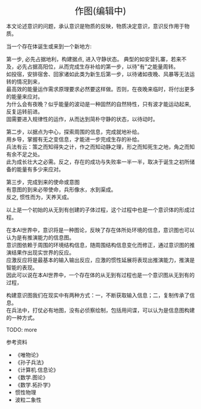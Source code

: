 <center><font size=5>作图(编辑中)</font></center>

本文论述意识的问题，承认意识是物质的反映，物质决定意识，意识反作用于物质。

当一个存在体诞生或来到一个新地方: <br/>

第一步, 必先占据地利，构建据点, 进入守静状态。
典型的如安营扎寨，若来不及，必先占据高阳位，从而完成生存补给的第一步，以待"有"之能量周转。<br/>
如投宿，安排宿舍、回家诸如此类为新生后第一步，以待诸如夜晚、风暴等无法运转的情况到来，<br/>
最高效的能量运作需求原理要求必然要这样做。否则，在夜晚来临时，将付出更多的能量来应对。<br/>
为什么会有夜晚？似乎能量的波动是一种固然的自然特性，只有波才能运动起来, 反复运转前进。<br/>
固需要进入规律性的运作，从而达到简朴守静的状态，以待动时。<br/>

第二步，以据点为中心，探索周围的信息，完成就地补给。<br/>
用乡导，掌握有无之变信息，才能进一步完成生存的补给。<br/>
兵法有云：策之而知得失之计，作之而知动静之理，形之而知死生之地，角之而知有余不足之处。<br/>
此为成长壮大之必需。反之，存在的成功与失败率一半一半，取决于诞生之初所储备的能量有多少来应对。<br/>

第三步，完成到来的使命或意图<br/>
有意图的到来必带使命，兵形像水，水到渠成。<br/>
反之, 惯性而为，天养天成。

以上是一个初始的从无到有创建的子体过程，这个过程中也是一个意识体的形成过程。<br/>

在本AI世界中，意识将是一种图论，反映了存在体所处环境的信息，意识图也可以认为是有推演能力的信息图。<br/>
意识图依赖于周围的环境结构信息，随周围结构信息变化而修正，通过意识图的推演结果作出现实世界的反应。<br/>
应激反应将是最基本的输入输出反应，应激的惯性延展将表现出推演能力，推演是智能的表现。<br/>
因此可以说在本AI世界中，一个存在体的从无到有过程也是一个意识图从无到有的过程，<br/>

构建意识图我们在现实中有两种方式：一，不断获取输入信息；二，复制传承了信息。<br/>
在兵法中，打仗必有地图，没有必侦察绘制，包括用间谍，可以认为是信息图构建的一种方式。<br/>

TODO: more

参考资料
* 《唯物论》
* 《孙子兵法》
* 《计算机.信息论》
* 《数学.图论》
* 《数学.拓扑学》
* 惯性物理
* 波粒二象性 


